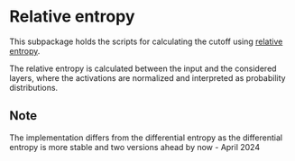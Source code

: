 # Relative entropy

This subpackage holds the scripts for calculating the
cutoff using [relative entropy](https://en.wikipedia.org/wiki/Kullback%E2%80%93Leibler_divergence).

The relative entropy is calculated between the input and the considered layers, where the activations are normalized
and interpreted as probability distributions.


## Note
The implementation differs from the differential entropy as the differential entropy is more stable and two versions
ahead by now - April 2024
